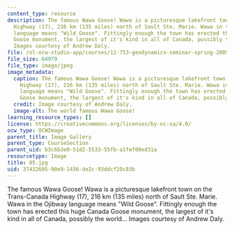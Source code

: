 ```yaml
---
content_type: resource
description: The famous Wawa Goose! Wawa is a picturesque lakefront town on the Trans-Canada
  Highway (17), 216 km (135 miles) north of Sault Ste. Marie. Wawa in the Ojibway
  language means "Wild Goose". Fittingly enough the town has erected this huge Canada
  Goose monument, the largest of it's kind in all of Canada, possibly the world...
  Images courtesy of Andrew Daly.
file: /ol-ocw-studio-app/courses/12-753-geodynamics-seminar-spring-2005/3743260590e91436de2c93ddcf20c83b_05.jpg
file_size: 64979
file_type: image/jpeg
image_metadata:
  caption: The famous Wawa Goose! Wawa is a picturesque lakefront town on the Trans-Canada
    Highway (17), 216 km (135 miles) north of Sault Ste. Marie. Wawa in the Ojibway
    language means "Wild Goose". Fittingly enough the town has erected this huge Canada
    Goose monument, the largest of it's kind in all of Canada, possibly the world...
  credit: Image courtesy of Andrew Daly.
  image-alt: The world famous Wawa Goose!
learning_resource_types: []
license: https://creativecommons.org/licenses/by-nc-sa/4.0/
ocw_type: OCWImage
parent_title: Image Gallery
parent_type: CourseSection
parent_uid: b3c6b3e0-51d2-5533-55fb-a1fef08ed31a
resourcetype: Image
title: 05.jpg
uid: 37432605-90e9-1436-de2c-93ddcf20c83b
---
```

The famous Wawa Goose! Wawa is a picturesque lakefront town on the Trans-Canada Highway (17), 216 km (135 miles) north of Sault Ste. Marie. Wawa in the Ojibway language means "Wild Goose". Fittingly enough the town has erected this huge Canada Goose monument, the largest of it's kind in all of Canada, possibly the world... Images courtesy of Andrew Daly.